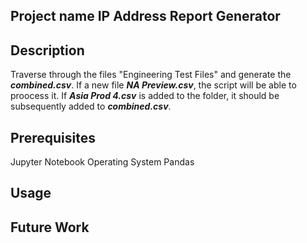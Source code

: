 ## Project name         IP Address Report Generator







## Description
Traverse through the files "Engineering Test Files" and generate the ***combined.csv***. If a new file ***NA Preview.csv***, the script will be able to proocess it.
If ***Asia Prod 4.csv*** is added to the folder, it should be subsequently added to  ***combined.csv***.



## Prerequisites
Jupyter Notebook
Operating System
Pandas




## Usage




## Future Work
